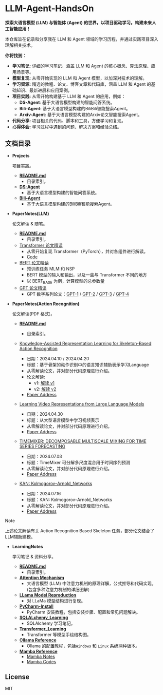 # LLM-Agent-HandsOn

**探索大语言模型 (LLM) 与智能体 (Agent) 的世界，以项目驱动学习，构建未来人工智能应用！**

本仓库旨在记录和分享我在 LLM 和 Agent 领域的学习历程，并通过实践项目深入理解相关技术。

**你将找到：**

* **学习笔记:**  详细的学习笔记，涵盖 LLM 和 Agent 的核心概念、算法原理、应用场景等。
* **模型复现:**  从零开始实现的 LLM 和 Agent 模型，以加深对技术的理解。
* **学习资源:**  精选的教程、论文、博客文章和代码库，涵盖 LLM 和 Agent 的基础知识、最新进展和应用案例。
* **项目实践:**  从零开始构建基于 LLM 和 Agent 的应用，例如：
  * **DS-Agent**: 基于大语言模型构建的智能问答系统。
  * **Bili-Agent**: 基于大语言模型构建的BiliBili智能搜索Agent。
  * **Arxiv-Agent**: 基于大语言模型构建的Arxiv论文智能搜索Agent。 
* **代码分享:**  项目相关的代码、脚本和工具，方便学习和复现。
* **心得体会:**  学习过程中遇到的问题、解决方案和经验总结。

## 文档目录

- **Projects**
  
  项目实践。
  
  - [**README.md**](./LLM_Project_OnHand/README.md)
    - 目录索引。
  - [**DS-Agent**](./LLM_Project_OnHand/DS-Agent/README.md)
    - 基于大语言模型构建的智能问答系统。
  - [**Bili-Agent**](./LLM_Project_OnHand/Bili-Agent/README.md)
    - 基于大语言模型构建的BiliBili智能搜索Agent。

- **PaperNotes(LLM)**
  
  论文解读 & 随笔。
  
  - [**README.md**](./PaperNotes/Large_Language_Model/README.md)
    - 目录索引。
  - [Transformer 论文精读](./PaperNotes/Large_Language_Model/Transformer%20论文精读.md)
    - 从零开始复现 Transformer（PyTorch），并对各组件进行解读。
    - [Code](./PaperNotes/Large_Language_Model/Demos/动手实现%20Transformer.ipynb) 
  - [BERT 论文精读](./PaperNotes/Large_Language_Model/BERT%20论文精读.md)
    - 预训练任务 MLM 和 NSP
    - BERT 模型的输入和输出，以及一些与 Transformer 不同的地方
    - 以 $\text{BERT}_\text{BASE}$ 为例，计算模型的总参数量
  - [GPT 论文精读](./PaperNotes/Large_Language_Model/GPT%20论文精读.md)
    - GPT 数字系列论文：[GPT-1](./PaperNotes/Large_Language_Model/GPT%20论文精读.md#gpt-1) / [GPT-2](./PaperNotes/Large_Language_Model/GPT%20论文精读.md#gpt-2) / [GPT-3](./PaperNotes/Large_Language_Model/GPT%20论文精读.md#gpt-3) / [GPT-4](./PaperNotes/Large_Language_Model/GPT%20论文精读.md#gpt-4)

- **PaperNotes(Action Recognition)**
  
  论文解读(PDF 格式)。
  
  - [**README.md**](./PaperNotes/Action_Recognition/README.md)
    - 目录索引。
  - [Knowledge-Assisted Representation Learning for Skeleton-Based Action Recognition](./PaperNotes/Action_Recognition/Language_Knowledge-Assisted_Representation.pdf)
    - 日期：2024.04.10 / 2024.04.20
    - 标题：基于骨架的动作识别中的语言知识辅助表示学习Language
    - 从零解读论文，并对部分代码原理进行介绍。
    - 论文解读: 
      - v1: [解读 v1](./PaperNotes/Action_Recognition/Language_Knowledge-Assisted_Representation.pdf)
      - v2: [解读 v2](./PaperNotes/Action_Recognition/Language_Knowledge-Assisted_Representation_v2.pdf)
    - [Paper Address](./PaperNotes/Action_Recognition/Paper/Language_Knowledge-Assisted_Representation.pdf) 

  - [Learning Video Representations from Large Language Models](./PaperNotes/Action_Recognition/Learning_Video_Representations_from_Large_Language_Models.pdf)
    - 日期：2024.04.30
    - 标题：从大型语言模型中学习视频表示
    - 从零解读论文，并对部分代码原理进行介绍。
    - [Paper Address](./PaperNotes/Action_Recognition/Paper/Language_Knowledge-Assisted_Representation.pdf)

  - [TIMEMIXER: DECOMPOSABLE MULTISCALE MIXING FOR TIME SERIES FORECASTING](./PaperNotes/Action_Recognition/TimeMixer.pdf)
    - 日期：2024.07.03
    - 标题：TimeMixer 可分解多尺度混合用于时间序列预测
    - 从零解读论文，并对部分代码原理进行介绍。
    - [Paper Address](./PaperNotes/Action_Recognition/Paper/TimeMixer.pdf)  

  - [KAN: Kolmogorov–Arnold_Networks](./PaperNotes/Action_Recognition/Kolmogorov–Arnold_Networks.pdf)
    - 日期：2024.07.16
    - 标题：KAN: Kolmogorov–Arnold_Networks
    - 从零解读论文，并对部分代码原理进行介绍。
    - [Paper Address](./PaperNotes/Action_Recognition/Paper/Kolmogorov–Arnold_Networks.pdf)  


> [!NOTE]
> 上述论文解读有关 Action Recognition Based Skeleton 任务，部分论文结合了LLM辅助建模。

- **LearningNotes**
  
  学习笔记 & 资料分享。
  
  - [**README.md**](./LearningNotes/README.md)
    - 目录索引。
  - [**Attention Mechanism**](./llm_learning/Attention_Mechanism/Attention_by_hand.md)
    - 大语言模型 (LLM) 中注意力机制的原理详解，公式推导和代码实现。(包含多种注意力机制的详细图解)
  - [**LLama Model Reproduction**](./llm_learning/Llama_Structural_Reproduction/model.md)
    - 对 LLaMa 模型结构进行复现。
  - [**PyCharm-Install**](./llm_learning/PyCharm-Install.ipynb)
    - PyCharm 安装教程，包括安装步骤、配置和常见问题解决。
  - [**SQLALchemy_Learning**](./llm_learning/SQLALchemy_Learning.ipynb)
    - SQLAlchemy 学习笔记。
  - [**Transformer_Learning**](./llm_learning/transformer_pipeline/README.md)
    - Transformer 等模型手绘结构图。
  - [**Ollama Reference**](./llm_learning/ollama_reference/README.md)
    - Ollama 的配置教程，包括`Windows` 和 `Linux` 系统两种版本。
  - [**Mamba Reference**](./llm_learning/Mamba/)
    - [Mamba Notes](./llm_learning/Mamba/mamba_Notes)
    - [Mamba Codes](./llm_learning/Mamba/mamba_Code)

## License

MIT 

<!-- > [!TIP]
> Helpful advice for doing things better or more easily.

> [!IMPORTANT]
> Key information users need to know to achieve their goal.

> [!WARNING]
> Urgent info that needs immediate user attention to avoid problems.

> [!CAUTION]
> Advises about risks or negative outcomes of certain actions. -->
<!-- CLIP，LLM Pretrain SFT，ViT， -->